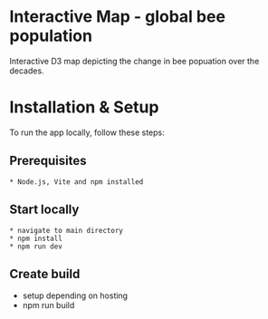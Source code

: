 # Interactive Map - global bee population

Interactive D3 map depicting the change in bee popuation over the decades.

# Installation & Setup

To run the app locally, follow these steps:

## Prerequisites
    * Node.js, Vite and npm installed

## Start locally
    * navigate to main directory
    * npm install
    * npm run dev

## Create build
   * setup depending on hosting
   * npm run build
